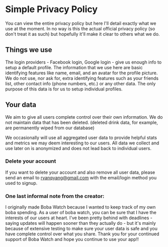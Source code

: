 # Simple Privacy Policy

You can view the entire privacy policy but here I'll detail exactly what we use at 
the moment. In no way is this the actual official privacy policy (so don't treat it as
such) but hopefully it'll make it clear to others what we do.

## Things we use

The login providers - Facebook login, Google login - give us enough info to setup
a default profile. The information that we use here are basic identifying features like 
name, email, and an avatar for the profile picture. We do not use, nor ask for, extra 
identifying features such as your friends list, other contact info (phone numbers, etc.)
or any other data. The only purpose of this data is for us to setup individual profiles. 

## Your data

We aim to give all users complete control over their own information. We do not
maintain data that has been deleted. (deleted drink data, for example, are 
permanently wiped from our database)

We occasionally will use all aggregated user data to provide helpful stats and metrics 
we may deem interesting to our users. All data we collect and use later on is 
anonymized and does not lead back to individual users. 

### Delete your account

If you want to delete your account and also remove all user data, please send an email to 
ryanqyang@gmail.com with the email/login method you used to signup.

### One last informal note from the creator: 
I originally made Boba Watch because I wanted to keep track of my own boba spending. As 
a user of boba watch, you can be sure that I have the interests of our users at heart. 
I've been pretty behind with deadlines - saying updates will happen sooner than they 
actually do - but it's mainly because of extensive testing to make sure your user data 
is safe and you have complete control over what you share. Thank you for your continued 
support of Boba Watch and hope you continue to use your app!!